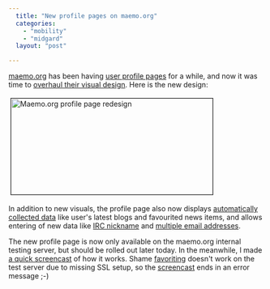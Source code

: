 ```yaml
---
  title: "New profile pages on maemo.org"
  categories: 
    - "mobility"
    - "midgard"
  layout: "post"

---
```

<p>
<a href="http://maemo.org">maemo.org</a> has been having <a href="http://maemo.org/profile/list/">user profile pages</a> for a while, and now it was time to <a href="https://bugs.maemo.org/show_bug.cgi?id=2224">overhaul their visual design</a>. Here is the new design:
</p><p>
<a href="https://d2vqpl3tx84ay5.cloudfront.net/maemoorg-profile-redesign.png"><img src="https://d2vqpl3tx84ay5.cloudfront.net/maemoorg-profile-redesign-tm.jpg" height="190" width="398" border="1" hspace="4" vspace="4" alt="Maemo.org profile page redesign" title="Maemo.org profile page redesign" /></a>
</p><p>
In addition to new visuals, the profile page also now displays <a href="https://bugs.maemo.org/show_bug.cgi?id=2202">automatically collected data</a> like user's latest blogs and favourited news items, and allows entering of new data like <a href="https://bugs.maemo.org/show_bug.cgi?id=2599">IRC nickname</a> and <a href="https://bugs.maemo.org/show_bug.cgi?id=2212">multiple email addresses</a>.
</p><p>
The new profile page is now only available on the maemo.org internal testing server, but should be rolled out later today. In the meanwhile, I made <a href="http://screencast.com/t/vIPdz7fM2lx">a quick screencast</a> of how it works. Shame <a href="https://bugs.maemo.org/show_bug.cgi?id=2200">favoriting</a> doesn't work on the test server due to missing SSL setup, so the <a href="http://screencast.com/t/vIPdz7fM2lx">screencast</a> ends in an error message ;-)
</p>
